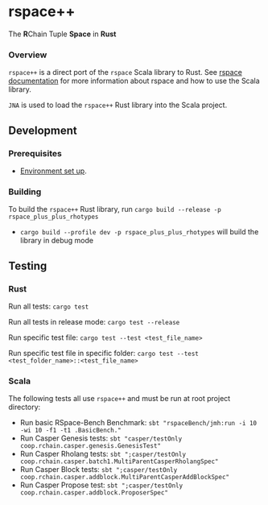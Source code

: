 # rspace++

The **R**Chain Tuple **Space** in **Rust**

### Overview

`rspace++` is a direct port of the `rspace` Scala library to Rust. See [rspace documentation](../rspace/README.md) for more information about rspace and how to use the Scala library.

`JNA` is used to load the `rspace++` Rust library into the Scala project.

## Development

### Prerequisites

* [Environment set up](../README.md#installation).

### Building

To build the `rspace++` Rust library, run `cargo build --release -p rspace_plus_plus_rhotypes`
  - `cargo build --profile dev -p rspace_plus_plus_rhotypes` will build the library in debug mode

## Testing

### Rust

Run all tests: `cargo test`

Run all tests in release mode: `cargo test --release`
  
Run specific test file: `cargo test --test <test_file_name>`

Run specific test file in specific folder: `cargo test --test <test_folder_name>::<test_file_name>`

### Scala

The following tests all use `rspace++` and must be run at root project directory:

- Run basic RSpace-Bench Benchmark: `sbt "rspaceBench/jmh:run -i 10 -wi 10 -f1 -t1 .BasicBench."`
- Run Casper Genesis tests: `sbt "casper/testOnly coop.rchain.casper.genesis.GenesisTest"`
- Run Casper Rholang tests: `sbt ";casper/testOnly coop.rchain.casper.batch1.MultiParentCasperRholangSpec"`
- Run Casper Block tests: `sbt ";casper/testOnly coop.rchain.casper.addblock.MultiParentCasperAddBlockSpec"`
- Run Casper Propose test: `sbt ";casper/testOnly coop.rchain.casper.addblock.ProposerSpec"`


<!-- ## Quickstart -->

<!-- - For setting up `nix` and `direnv`, see [project overview](../docs/paul_brain_dump.md)
- Make sure you have [protobuf](https://grpc.io/docs/protoc-installation/) installed -->

<!-- To get in and out of `direnv` you can use the following:
- `direnv allow` in root project directory
- `direnv revoke` then exit root project directory. Coming back into root project directory you will be out of nix shell -->

<!-- Starting standalone node using RSpace++
1. `sbt ";clean ;compile ;stage"`
2. `./node/target/universal/stage/bin/rnode -Djna.library.path=./rust_libraries/debug run --standalone` in one terminal
3. In a another terminal, execute rholang: `./node/target/universal/stage/bin/rnode -Djna.library.path=./rust_libraries/debug eval rholang/examples/stdout.rho` -->

<!-- Standing up network using RSpace++
1. Follow these instructions on setting up `.rnode` directory [setting up rnode directory](../docs/paul_brain_dump.md#an-example-tying-the-above-together-hopefully) stopping just before you execute the java command that starts the node
2. `sbt ";clean ;compile ;project node ;assembly ;project rchain"`
3. `java -Djna.library.path=./rust_libraries/debug --add-opens java.base/sun.security.util=ALL-UNNAMED --add-opens java.base/java.nio=ALL-UNNAMED --add-opens java.base/sun.nio.ch=ALL-UNNAMED -jar node/target/scala-2.12/rnode-assembly-0.0.0-unknown.jar run -s --no-upnp --allow-private-addresses --synchrony-constraint-threshold=0.0 --validator-private-key <your_validator_key>`
4. (Optional) Run this command to ensure node performs genesis ceremony: `rm -rf ~/.rnode/casperbuffer/ ~/.rnode/dagstorage/ ~/.rnode/deploystorage/ ~/.rnode/blockstorage/ ~/.rnode/rnode.log ~/.rnode/rspace++/ ~/.rnode/node.certificate.pem ~/.rnode/node.key.pem`

Propose and finalize block using rspace++
1. Complete the steps in 'Standing up network using RSpace++'.
2. In a new terminal tab, run: `sbt "nodeCli/run"`

Standing up network using RSpace++ (Under Docker)
1. `docker context use default`
2. `sbt ";clean ;compile ;project node ;Docker/publishLocal ;project rchain"`
3. `docker compose -f docker/shard.yml up`
 
 - (Optional) Run this command to ensure nodes preform genesis ceremony: `scripts/delete_data.sh`<br>
 - Sometimes the nodes will not reach a fully complete state so it is recommended to delete the container after every restart -->
